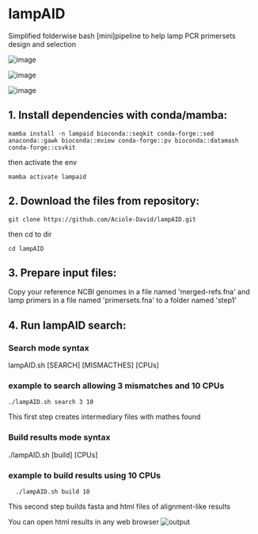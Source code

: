 # lampAID
Simplified folderwise bash [mini]pipeline to help lamp PCR primersets design and selection


![image](https://github.com/user-attachments/assets/18c0c995-518b-4446-a7b3-0e01c9d0e7ca)

![image](https://github.com/user-attachments/assets/fcc39448-2406-4d02-a858-e0de379b2152)

![image](https://github.com/user-attachments/assets/477bb667-713b-4543-a919-63d39ceefb4c)


## 1. Install dependencies with conda/mamba:
    mamba install -n lampaid bioconda::seqkit conda-forge::sed anaconda::gawk bioconda::mview conda-forge::pv bioconda::datamash conda-forge::csvkit
then activate the env

    mamba activate lampaid

## 2. Download the files from repository:
    git clone https://github.com/Aciole-David/lampAID.git
then cd to dir

    cd lampAID

## 3. Prepare input files:
Copy your reference NCBI genomes in a file named 'merged-refs.fna'
and lamp primers in a file named 'primersets.fna' to a folder named 'step1'

## 4. Run lampAID search:

### Search mode syntax

  lampAID.sh [SEARCH] [MISMACTHES] [CPUs]

### example to search allowing 3 mismatches and 10 CPUs

    ./lampAID.sh search 3 10
This first step creates intermediary files with mathes found

### Build results mode syntax
  ./lampAID.sh [build] [CPUs]

### example to build results using 10 CPUs
      ./lampAID.sh build 10
This second step builds fasta and html files of alignment-like results
      
You can open html results in any web browser
![output](https://github.com/user-attachments/assets/e19e88d8-edd2-4e2a-bbe7-6acc440ad553)






